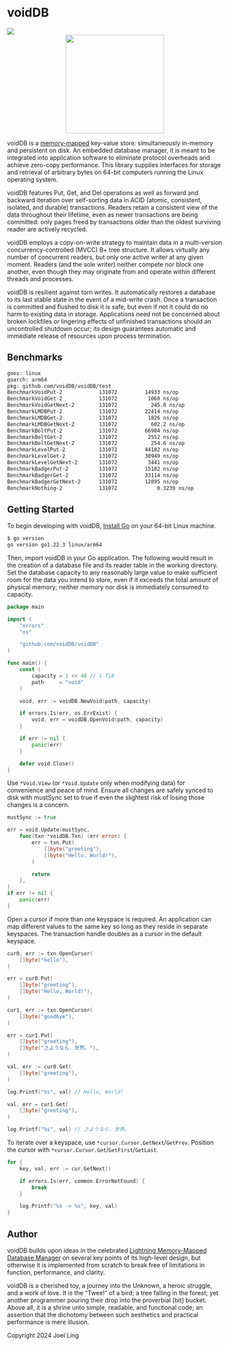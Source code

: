 # voidDB

<a href="https://pkg.go.dev/github.com/voidDB/voidDB">
  <img src="https://pkg.go.dev/badge/github.com/voidDB/voidDB.svg" />
</a>
<div align="center">
  <img src="https://github.com/voidDB.png" width="230" />
</div>

voidDB is a [memory-mapped](https://man7.org/linux/man-pages/man2/mmap.2.html)
key-value store: simultaneously in-memory and persistent on disk. An embedded
database manager, it is meant to be integrated into application software to
eliminate protocol overheads and achieve zero-copy performance. This library
supplies interfaces for storage and retrieval of arbitrary bytes on 64-bit
computers running the Linux operating system.

voidDB features Put, Get, and Del operations as well as forward and backward
iteration over self-sorting data in ACID (atomic, consistent, isolated, and
durable) transactions. Readers retain a consistent view of the data throughout
their lifetime, even as newer transactions are being committed: only pages
freed by transactions older than the oldest surviving reader are actively
recycled.

voidDB employs a copy-on-write strategy to maintain data in a multi-version
concurrency-controlled (MVCC) B+ tree structure. It allows virtually any number
of concurrent readers, but only one active writer at any given moment. Readers
(and the sole writer) neither compete nor block one another, even though they
may originate from and operate within different threads and processes.

voidDB is resilient against torn writes. It automatically restores a database
to its last stable state in the event of a mid-write crash. Once a transaction
is committed and flushed to disk it is safe, but even if not it could do no
harm to existing data in storage. Applications need not be concerned about
broken lockfiles or lingering effects of unfinished transactions should an
uncontrolled shutdown occur; its design guarantees automatic and immediate
release of resources upon process termination.

## Benchmarks

```txt
goos: linux
goarch: arm64
pkg: github.com/voidDB/voidDB/test
BenchmarkVoidPut-2         	  131072	     14933 ns/op
BenchmarkVoidGet-2         	  131072	      1060 ns/op
BenchmarkVoidGetNext-2     	  131072	       245.8 ns/op
BenchmarkLMDBPut-2         	  131072	     22414 ns/op
BenchmarkLMDBGet-2         	  131072	      1826 ns/op
BenchmarkLMDBGetNext-2     	  131072	       602.2 ns/op
BenchmarkBoltPut-2         	  131072	     66984 ns/op
BenchmarkBoltGet-2         	  131072	      2552 ns/op
BenchmarkBoltGetNext-2     	  131072	       254.6 ns/op
BenchmarkLevelPut-2        	  131072	     44182 ns/op
BenchmarkLevelGet-2        	  131072	     30949 ns/op
BenchmarkLevelGetNext-2    	  131072	      3441 ns/op
BenchmarkBadgerPut-2       	  131072	     15182 ns/op
BenchmarkBadgerGet-2       	  131072	     33114 ns/op
BenchmarkBadgerGetNext-2   	  131072	     12895 ns/op
BenchmarkNothing-2         	  131072	         0.3239 ns/op
```

## Getting Started

To begin developing with voidDB, [Install Go](https://go.dev/doc/install) on
your 64-bit Linux machine.

```bash
$ go version
go version go1.22.3 linux/arm64
```

Then, import voidDB in your Go application. The following would result in the
creation of a database file and its reader table in the working directory. Set
the database capacity to any reasonably large value to make sufficient room for
the data you intend to store, even if it exceeds the total amount of physical
memory; neither memory nor disk is immediately consumed to capacity.

```go
package main

import (
	"errors"
	"os"

	"github.com/voidDB/voidDB"
)

func main() {
	const (
		capacity = 1 << 40 // 1 TiB
		path     = "void"
	)

	void, err := voidDB.NewVoid(path, capacity)

	if errors.Is(err, os.ErrExist) {
		void, err = voidDB.OpenVoid(path, capacity)
	}

	if err != nil {
		panic(err)
	}

	defer void.Close()
}
```

Use `*Void.View` (or `*Void.Update` only when modifying data) for convenience
and peace of mind. Ensure all changes are safely synced to disk with mustSync
set to true if even the slightest risk of losing those changes is a concern.

```go
mustSync := true

err = void.Update(mustSync,
	func(txn *voidDB.Txn) (err error) {
		err = txn.Put(
			[]byte("greeting"),
			[]byte("Hello, World!"),
		)

		return
	},
)
if err != nil {
	panic(err)
}
```

Open a cursor if more than one keyspace is required. An application can map
different values to the same key so long as they reside in separate keyspaces.
The transaction handle doubles as a cursor in the default keyspace.

```go
cur0, err := txn.OpenCursor(
	[]byte("hello"),
)

err = cur0.Put(
	[]byte("greeting"),
	[]byte("Hello, World!"),
)

cur1, err := txn.OpenCursor(
	[]byte("goodbye"),
)

err = cur1.Put(
	[]byte("greeting"),
	[]byte("さようなら、世界。"),
)

val, err := cur0.Get(
	[]byte("greeting"),
)

log.Printf("%s", val) // Hello, World!

val, err = cur1.Get(
	[]byte("greeting"),
)

log.Printf("%s", val) // さようなら、世界。
```

To iterate over a keyspace, use `*cursor.Cursor.GetNext`/`GetPrev`. Position
the cursor with `*cursor.Cursor.Get`/`GetFirst`/`GetLast`.

```go
for {
	key, val, err := cur.GetNext()

	if errors.Is(err, common.ErrorNotFound) {
		break
	}

	log.Printf("%s -> %s", key, val)
}
```

## Author

voidDB builds upon ideas in the celebrated [Lightning Memory-Mapped Database
Manager](http://www.lmdb.tech/doc/) on several key points of its high-level
design, but otherwise it is implemented from scratch to break free of
limitations in function, performance, and clarity.

voidDB is a cherished toy, a journey into the Unknown, a heroic struggle, and a
work of love. It is the “Twee!” of a bird; a tree falling in the forest; yet
another programmer pouring their drop into the proverbial [bit] bucket. Above
all, it is a shrine unto simple, readable, and functional code; an assertion
that the dichotomy between such aesthetics and practical performance is mere
illusion.

Copyright 2024 Joel Ling
